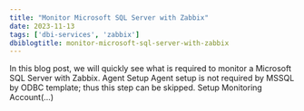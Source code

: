 ```yaml
---
title: "Monitor Microsoft SQL Server with Zabbix"
date: 2023-11-13
tags: ['dbi-services', 'zabbix']
dbiblogtitle: monitor-microsoft-sql-server-with-zabbix
---
```

In this blog post, we will quickly see what is required to monitor a Microsoft SQL Server with Zabbix. Agent Setup Agent setup is not required by MSSQL by ODBC template; thus this step can be skipped. Setup Monitoring Account(…)